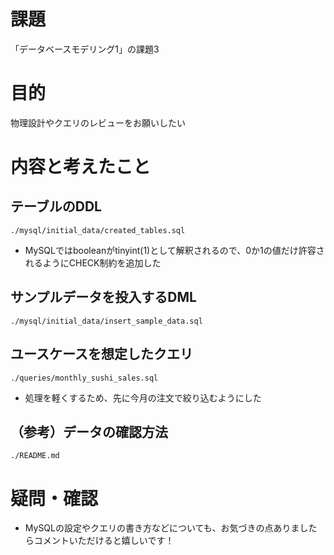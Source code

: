 # 課題
「データベースモデリング1」の課題3

# 目的
物理設計やクエリのレビューをお願いしたい

# 内容と考えたこと
## テーブルのDDL
```./mysql/initial_data/created_tables.sql```
- MySQLではbooleanがtinyint(1)として解釈されるので、0か1の値だけ許容されるようにCHECK制約を追加した

## サンプルデータを投入するDML
```./mysql/initial_data/insert_sample_data.sql```

## ユースケースを想定したクエリ
```./queries/monthly_sushi_sales.sql```
- 処理を軽くするため、先に今月の注文で絞り込むようにした

## （参考）データの確認方法
```./README.md```

# 疑問・確認
- MySQLの設定やクエリの書き方などについても、お気づきの点ありましたらコメントいただけると嬉しいです！